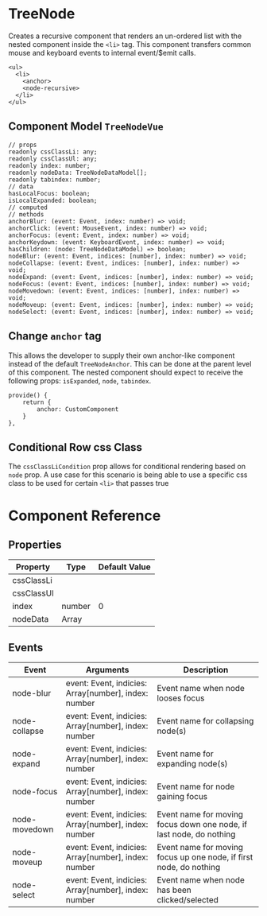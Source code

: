 # TreeNode
Creates a recursive component that renders an un-ordered list with the nested component inside the `<li>` tag. This component transfers common mouse and keyboard events to internal event/$emit calls.

```
<ul>
  <li>
    <anchor>
    <node-recursive>
  </li>
</ul>
```

## Component Model `TreeNodeVue`
```
// props
readonly cssClassLi: any;
readonly cssClassUl: any;
readonly index: number;
readonly nodeData: TreeNodeDataModel[];
readonly tabindex: number;
// data
hasLocalFocus: boolean;
isLocalExpanded: boolean;
// computed
// methods
anchorBlur: (event: Event, index: number) => void;
anchorClick: (event: MouseEvent, index: number) => void;
anchorFocus: (event: Event, index: number) => void;
anchorKeydown: (event: KeyboardEvent, index: number) => void;
hasChildren: (node: TreeNodeDataModel) => boolean;
nodeBlur: (event: Event, indices: [number], index: number) => void;
nodeCollapse: (event: Event, indices: [number], index: number) => void;
nodeExpand: (event: Event, indices: [number], index: number) => void;
nodeFocus: (event: Event, indices: [number], index: number) => void;
nodeMovedown: (event: Event, indices: [number], index: number) => void;
nodeMoveup: (event: Event, indices: [number], index: number) => void;
nodeSelect: (event: Event, indices: [number], index: number) => void;
```

## Change `anchor` tag
This allows the developer to supply their own anchor-like component instead of the default `TreeNodeAnchor`. This can be done at the parent level of this component. The nested component should expect to receive the following props: `isExpanded`, `node`, `tabindex`.
```
provide() {
    return {
        anchor: CustomComponent
    }
},
```

## Conditional Row css Class
The `cssClassLiCondition` prop allows for conditional rendering based on `node` prop. A use case for this scenario is being able to use a specific css class to be used for certain `<li>` that passes true

# Component Reference
## Properties
<table>
<thead>
    <tr>
        <th>Property</th>
        <th>Type</th>
        <th>Default Value</th>
    </tr>
</thead>
<tbody>
    <tr>
        <td>cssClassLi</td>
        <td></td>
        <td></td>
    </tr>
    <tr>
        <td>cssClassUl</td>
        <td></td>
        <td></td>
    </tr>
    <tr>
        <td>index</td>
        <td>number</td>
        <td>0</td>
    </tr>
    <tr>
        <td>nodeData</td>
        <td>Array</td>
        <td></td>
    </tr>
</tbody>
</table>

## Events
<table>
<thead>
    <tr>
        <th>Event</th>
        <th>Arguments</th>
        <th>Description</th>
    </tr>
</thead>
<tbody>
    <tr>
        <td>node-blur</td>
        <td>event: Event, indicies: Array[number], index: number</td>
        <td>Event name when node looses focus</td>
    </tr>
    <tr>
        <td>node-collapse</td>
        <td>event: Event, indicies: Array[number], index: number</td>
        <td>Event name for collapsing node(s)</td>
    </tr>
    <tr>
        <td>node-expand</td>
        <td>event: Event, indicies: Array[number], index: number</td>
        <td>Event name for expanding node(s)</td>
    </tr>
    <tr>
        <td>node-focus</td>
        <td>event: Event, indicies: Array[number], index: number</td>
        <td>Event name for node gaining focus</td>
    </tr>
    <tr>
        <td>node-movedown</td>
        <td>event: Event, indicies: Array[number], index: number</td>
        <td>Event name for moving focus down one node, if last node, do nothing</td>
    </tr>
    <tr>
        <td>node-moveup</td>
        <td>event: Event, indicies: Array[number], index: number</td>
        <td>Event name for moving focus up one node, if first node, do nothing</td>
    </tr>    
    <tr>
        <td>node-select</td>
        <td>event: Event, indicies: Array[number], index: number</td>
        <td>Event name when node has been clicked/selected</td>
    </tr>    
</tbody>
</table>